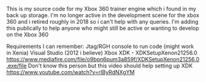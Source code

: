 This is my source code for my Xbox 360 trainer engine which i found in my back up storage. I'm no longer active in the development scene for the xbox 360 and i retired roughly in 2018 so i can't help with any queries. 
I'm adding this publically to help anyone who might still be active or wanting to develop on the Xbox 360

Requirements I can remember:
Jtag/RGH console to run code (might work in Xenia)
Visual Studio (2012 i believe)
Xbox XDK - XDKSetupXenon21256.0 https://www.mediafire.com/file/o9bpn6pum3a859f/XDKSetupXenon21256.0.exe/file 
Don't know this person but this video should help setting up XDK https://www.youtube.com/watch?v=rIByRdNXgYM
